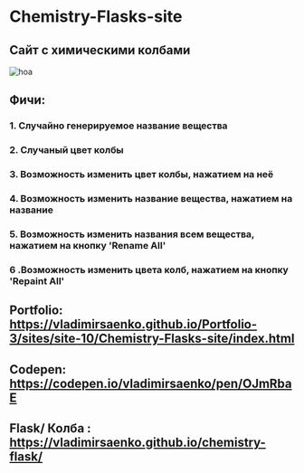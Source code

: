 # Chemistry-Flasks-site
 
## Сайт с химическими колбами

![hoa](https://user-images.githubusercontent.com/56477695/137773493-0a41e01e-8df9-40aa-8ca3-d2e93198e7e6.jpg)

## Фичи:

### 1. Случайно генерируемое название вещества

### 2. Случаный цвет колбы

### 3. Возможность изменить цвет колбы, нажатием на неё

### 4. Возможность изменить название вещества, нажатием на название

### 5. Возможность изменить названия всем вещества, нажатием на кнопку 'Rename All'

### 6 .Возможность изменить цвета колб, нажатием на кнопку 'Repaint All'

## Portfolio: https://vladimirsaenko.github.io/Portfolio-3/sites/site-10/Chemistry-Flasks-site/index.html

## Codepen: https://codepen.io/vladimirsaenko/pen/OJmRbaE

## Flask/ Колба : https://vladimirsaenko.github.io/chemistry-flask/

